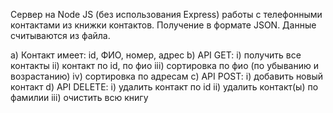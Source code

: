 Сервер на Node JS (без использования Express) работы с телефонными контактами из книжки контактов. Получение в формате JSON. 
Данные считываются из файла.

a) Контакт имеет: id, ФИО, номер, адрес
b) API GET:
    i) получить все контакты
    ii) контакт по id, по фио
    iii) сортировка по фио (по убыванию и возрастанию)
    iv) сортировка по адресам
c) API POST:
    i) добавить новый контакт
d) API DELETE:
    i) удалить контакт по id
    ii) удалить контакт(ы) по фамилии
    iii) очистить всю книгу